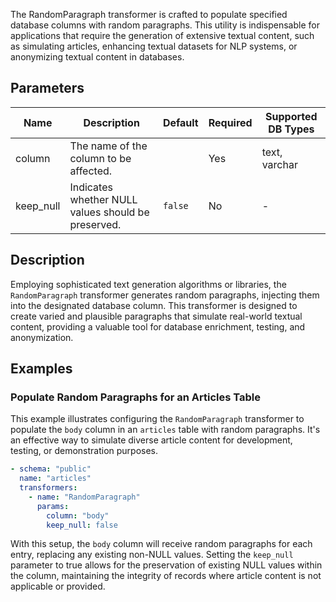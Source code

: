 The RandomParagraph transformer is crafted to populate specified database columns with random paragraphs. This utility is indispensable for applications that require the generation of extensive textual content, such as simulating articles, enhancing textual datasets for NLP systems, or anonymizing textual content in databases.

## Parameters

| Name       | Description                                           | Default | Required | Supported DB Types |
|------------|-------------------------------------------------------|---------|----------|--------------------|
| column     | The name of the column to be affected.                |         | Yes      | text, varchar      |
| keep_null  | Indicates whether NULL values should be preserved.   | `false` | No       | -                  |

## Description

Employing sophisticated text generation algorithms or libraries, the `RandomParagraph` transformer generates random paragraphs, injecting them into the designated database column. This transformer is designed to create varied and plausible paragraphs that simulate real-world textual content, providing a valuable tool for database enrichment, testing, and anonymization.

## Examples

### Populate Random Paragraphs for an Articles Table

This example illustrates configuring the `RandomParagraph` transformer to populate the `body` column in an `articles` table with random paragraphs. It's an effective way to simulate diverse article content for development, testing, or demonstration purposes.

```yaml
- schema: "public"
  name: "articles"
  transformers:
    - name: "RandomParagraph"
      params:
        column: "body"
        keep_null: false
```

With this setup, the `body` column will receive random paragraphs for each entry, replacing any existing non-NULL values. Setting the `keep_null` parameter to true allows for the preservation of existing NULL values within the column, maintaining the integrity of records where article content is not applicable or provided.
